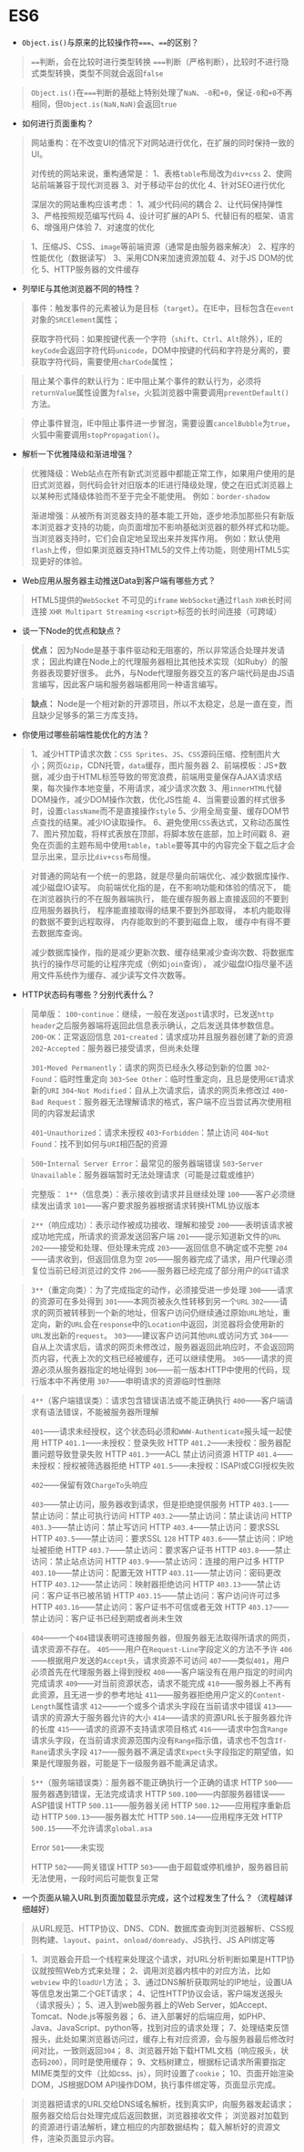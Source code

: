 # ES6 #

- `Object.is()`与原来的比较操作符`===`、`==`的区别？

> `==`判断，会在比较时进行类型转换
> `===`判断（严格判断），比较时不进行隐式类型转换，类型不同就会返回`false`

> `Object.is()`在`===`判断的基础上特别处理了`NaN`、`-0`和`+0`，保证`-0`和`+0`不再相同，但`Object.is(NaN,NaN)`会返回`true`

- 如何进行页面重构？

> 网站重构：在不改变UI的情况下对网站进行优化，在扩展的同时保持一致的UI。
> 
> 对传统的网站来说，重构通常是：
> 1、表格`table`布局改为`div+css`
> 2、使网站前端兼容于现代浏览器
> 3、对于移动平台的优化
> 4、针对SEO进行优化
> 
> 深层次的网站重构应该考虑：
> 1、减少代码间的耦合
> 2、让代码保持弹性
> 3、严格按照规范编写代码
> 4、设计可扩展的API
> 5、代替旧有的框架、语言
> 6、增强用户体验
> 7、对速度的优化

> 1、压缩JS、CSS、`image`等前端资源（通常是由服务器来解决）
> 2、程序的性能优化（数据读写）
> 3、采用CDN来加速资源加载
> 4、对于JS DOM的优化
> 5、HTTP服务器的文件缓存

- 列举IE与其他浏览器不同的特性？

> 事件：触发事件的元素被认为是目标（`target`）。在IE中，目标包含在`event`对象的`SRCElement`属性；
> 
> 获取字符代码：如果按键代表一个字符（`shift`、`Ctrl`、`Alt`除外），IE的`keyCode`会返回字符代码`unicode`，DOM中按键的代码和字符是分离的，要获取字符代码，需要使用`charCode`属性；

> 阻止某个事件的默认行为：IE中阻止某个事件的默认行为，必须将`returnValue`属性设置为`false`，火狐浏览器中需要调用`preventDefault()`方法。

> 停止事件冒泡，IE中阻止事件进一步冒泡，需要设置`cancelBubble`为`true`，火狐中需要调用`stopPropagation()`。

- 解析一下优雅降级和渐进增强？

> 优雅降级：Web站点在所有新式浏览器中都能正常工作，如果用户使用的是旧式浏览器，则代码会针对旧版本的IE进行降级处理，使之在旧式浏览器上以某种形式降级体验而不至于完全不能使用。
> 例如：`border-shadow`
> 
> 渐进增强：从被所有浏览器支持的基本能工开始，逐步地添加那些只有新版本浏览器才支持的功能，向页面增加不影响基础浏览器的额外样式和功能。当浏览器支持时，它们会自定地呈现出来并发挥作用。
> 例如：默认使用`flash`上传，但如果浏览器支持HTML5的文件上传功能，则使用HTML5实现更好的体验。

- Web应用从服务器主动推送Data到客户端有哪些方式？

> HTML5提供的`WebSocket`
> 不可见的`iframe`
> `WebSocket`通过`flash`
> `XHR`长时间连接
> `XHR Multipart Streaming`
> `<script>`标签的长时间连接（可跨域）

- 谈一下Node的优点和缺点？

> **优点：**
> 因为Node是基于事件驱动和无阻塞的，所以非常适合处理并发请求；
> 因此构建在Node上的代理服务器相比其他技术实现（如Ruby）的服务器表现要好很多。
> 此外，与Node代理服务器交互的客户端代码是由JS语言编写，因此客户端和服务器端都用同一种语言编写。

> **缺点：**
> Node是一个相对新的开源项目，所以不太稳定，总是一直在变，而且缺少足够多的第三方库支持。

- 你使用过哪些前端性能优化的方法？

> 1、减少HTTP请求次数：`CSS Sprites`、`JS`、`CSS`源码压缩、控制图片大小；网页`Gzip`，CDN托管，`data`缓存，图片服务器
> 2、前端模板：JS+数据，减少由于HTML标签导致的带宽浪费，前端用变量保存AJAX请求结果，每次操作本地变量，不用请求，减少请求次数
> 3、用`innerHTML`代替DOM操作，减少DOM操作次数，优化JS性能
> 4、当需要设置的样式很多时，设置`className`而不是直接操作`style`
> 5、少用全局变量、缓存DOM节点查找的结果。减少IO读取操作。
> 6、避免使用`CSS`表达式，又称动态属性
> 7、图片预加载，将样式表放在顶部，将脚本放在底部，加上时间戳
> 8、避免在页面的主题布局中使用`table`，`table`要等其中的内容完全下载之后才会显示出来，显示比`div+css`布局慢。

> 对普通的网站有一个统一的思路，就是尽量向前端优化、减少数据库操作、减少磁盘IO读写。
> 向前端优化指的是，在不影响功能和体验的情况下，
> 能在浏览器执行的不在服务器端执行，
> 能在缓存服务器上直接返回的不要到应用服务器执行，
> 程序能直接取得的结果不要到外部取得，
> 本机内能取得的数据不要到远程取得，
> 内存能取到的不要到磁盘上取，
> 缓存中有得不要去数据库查询。
> 
> 减少数据库操作，指的是减少更新次数、缓存结果减少查询次数、将数据库执行的操作尽可能的让程序完成（例如`join`查询），
> 减少磁盘IO指尽量不适用文件系统作为缓存、减少读写文件次数等。

- HTTP状态码有哪些？分别代表什么？

> 简单版：
> `100`-`continue`：继续，一般在发送`post`请求时，已发送`http header`之后服务器端将返回此信息表示确认，之后发送具体参数信息。
> `200`-`OK`：正常返回信息
> `201`-`created`：请求成功并且服务器创建了新的资源
> `202`-`Accepted`：服务器已接受请求，但尚未处理
> 
> `301`-`Moved Permanently`：请求的网页已经永久移动到新的位置
> `302`-`Found`：临时性重定向
> `303`-`See Other`：临时性重定向，且总是使用`GET`请求新的`URI`
> `304`-`Not Modified`：自从上次请求后，请求的网页未修改过
> `400`-`Bad Request`：服务器无法理解请求的格式，客户端不应当尝试再次使用相同的内容发起请求
> 
> `401`-`Unauthorized`：请求未授权
> `403`-`Forbidden`：禁止访问
> `404`-`Not Found`：找不到如何与`URI`相匹配的资源

> `500`-`Internal Server Error`：最常见的服务器端错误
> `503`-`Server Unavailable`：服务器端暂时无法处理请求（可能是过载或维护）

> 完整版：
> `1**`（信息类）：表示接收到请求并且继续处理
> `100`——客户必须继续发出请求
> `101`——客户要求服务器根据请求转换HTML协议版本

> `2**`（响应成功）：表示动作被成功接收、理解和接受
> `200`——表明该请求被成功地完成，所请求的资源发送回客户端
> `201`——提示知道新文件的`URL`
> `202`——接受和处理、但处理未完成
> `203`——返回信息不确定或不完整
> `204`——请求收到，但返回信息为空
> `205`——服务器完成了请求，用户代理必须复位当前已经浏览过的文件
> `206`——服务器已经完成了部分用户的`GET`请求

> `3**`（重定向类）：为了完成指定的动作，必须接受进一步处理
> `300`——请求的资源可在多处得到
> `301`——本网页被永久性转移到另一个`URL`
> `302`——请求的网页被转移到一个新的地址，但客户访问仍继续通过原始`URL`地址，重定向，新的`URL`会在`response`中的`Location`中返回，浏览器将会使用新的`URL`发出新的`request`。
> `303`——建议客户访问其他`URL`或访问方式
> `304`——自从上次请求后，请求的网页未修改过，服务器返回此响应时，不会返回网页内容，代表上次的文档已经被缓存，还可以继续使用。
> `305`——请求的资源必须从服务器指定的地址得到
> `306`——前一版本HTTP中使用的代码，现行版本中不再使用
> `307`——申明请求的资源临时性删除

> `4**`（客户端错误类）：请求包含错误语法或不能正确执行
> `400`——客户端请求有语法错误，不能被服务器所理解
> 
> `401`——请求未经授权，这个状态码必须和`WWW-Authenticate`报头域一起使用
> HTTP `401.1`——未授权：登录失败
> HTTP `401.2`——未授权：服务器配置问题导致登录失败
> HTTP `401.3`——ACL 禁止访问资源
> HTTP `401.4`——未授权：授权被筛选器拒绝
> HTTP `401.5`——未授权：ISAPI或CGI授权失败
> 
> `402`——保留有效`ChargeTo`头响应
> 
> `403`——禁止访问，服务器收到请求，但是拒绝提供服务
> HTTP `403.1`——禁止访问：禁止可执行访问
> HTTP `403.2`——禁止访问：禁止读访问
> HTTP `403.3`——禁止访问：禁止写访问
> HTTP `403.4`——禁止访问：要求SSL
> HTTP `403.5`——禁止访问：要求SSL `128`
> HTTP `403.6`——禁止访问：IP地址被拒绝
> HTTP `403.7`——禁止访问：要求客户证书
> HTTP `403.8`——禁止访问：禁止站点访问
> HTTP `403.9`——禁止访问：连接的用户过多
> HTTP `403.10`——禁止访问：配置无效
> HTTP `403.11`——禁止访问：密码更改
> HTTP `403.12`——禁止访问：映射器拒绝访问
> HTTP `403.13`——禁止访问：客户证书已被吊销
> HTTP `403.15`——禁止访问：客户访问许可过多
> HTTP `403.16`——禁止访问：客户证书不可信或者无效
> HTTP `403.17`——禁止访问：客户证书已经到期或者尚未生效

> `404`——一个`404`错误表明可连接服务器，但服务器无法取得所请求的网页，请求资源不存在。
> `405`——用户在`Request-Line`字段定义的方法不予许
> `406`——根据用户发送的`Accept`头，请求资源不可访问
> `407`——类似`401`，用户必须首先在代理服务器上得到授权
> `408`——客户端没有在用户指定的时间内完成请求
> `409`——对当前资源状态，请求不能完成
> `410`——服务器上不再有此资源，且无进一步的参考地址
> `411`——服务器拒绝用户定义的`Content-Length`属性请求
> `412`——一个或多个请求头字段在当前请求中错误
> `413`——请求的资源大于服务器允许的大小
> `414`——请求的资源URL长于服务器允许的长度
> `415`——请求的资源不支持请求项目格式
> `416`——请求中包含`Range`请求头字段，在当前请求资源范围内没有`Range`指示值，请求也不包含`If-Rane`请求头字段
> `417`——服务器不满足请求`Expect`头字段指定的期望值，如果是代理服务器，可能是下一级服务器不能满足请求。

> `5**`（服务端错误类）：服务器不能正确执行一个正确的请求
> HTTP `500`——服务器遇到错误，无法完成请求
> HTTP `500.100`——内部服务器错误——ASP错误
> HTTP `500.11`——服务器关闭
> HTTP `500.12`——应用程序重新启动
> HTTP `500.13`——服务器太忙
> HTTP `500.14`——应用程序无效
> HTTP `500.15`——不允许请求`global.asa`
> 
> Error `501`——未实现
> 
> HTTP `502`——网关错误
> HTTP `503`——由于超载或停机维护，服务器目前无法使用，一段时间后可能恢复正常

- 一个页面从输入URL到页面加载显示完成，这个过程发生了什么？（流程越详细越好）

> 从URL规范、HTTP协议、DNS、CDN、数据库查询到浏览器解析、CSS规则构建、`layout`、`paint`、`onload/domready`、JS执行、JS API绑定等

> 1、浏览器会开启一个线程来处理这个请求，对URL分析判断如果是HTTP协议就按照Web方式来处理；
> 2、调用浏览器内核中的对应方法，比如`webview` 中的`loadUrl`方法；
> 3、通过DNS解析获取网址的IP地址，设置UA等信息发出第二个GET请求；
> 4、记性HTTP协议会话，客户端发送报头（请求报头）；
> 5、进入到web服务器上的Web Server，如Accept、Tomcat、Node.js等服务器；
> 6、进入部署好的后端应用，如PHP、Java、JavaScript、python等，找到对应的请求处理；
> 7、处理结束反馈报头，此处如果浏览器访问过，缓存上有对应资源，会与服务器最后修改时间对比，一致则返回`304`；
> 8、浏览器开始下载HTML文档（响应报头，状态码`200`），同时是使用缓存；
> 9、文档树建立，根据标记请求所需要指定MIME类型的文件（比如css、js），同时设置了`cookie`；
> 10、页面开始渲染DOM，JS根据DOM API操作DOM，执行事件绑定等，页面显示完成。

> 浏览器把请求的URL交给DNS域名解析，找到真实IP，向服务器发起请求；
> 服务器交给后台处理完成后返回数据，浏览器接收文件；
> 浏览器对加载到的资源进行语法解析，建立相应的内部数据结构；
> 载入解析好的资源文件，渲染页面显示内容。
